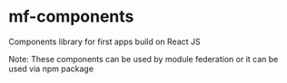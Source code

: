 # mf-components

Components library for first apps build on React JS

Note: These components can be used by module federation or it can be used via npm package
